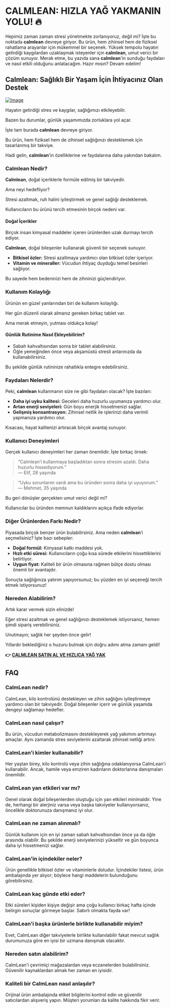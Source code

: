 # CALMLEAN: HIZLA YAĞ YAKMANIN YOLU! 🔥

Hepimiz zaman zaman stresi yönetmekte zorlanıyoruz, değil mi? İşte bu noktada **calmlean** devreye giriyor. Bu ürün, hem zihinsel hem de fiziksel rahatlama arayanlar için mükemmel bir seçenek. Yüksek tempolu hayatın getirdiği kaygılardan uzaklaşmak isteyenler için **calmlean**, umut verici bir çözüm sunuyor. Merak etme, bu yazıda sana **calmlean**'in sunduğu faydaları ve nasıl etkili olduğunu anlatacağım. Hazır mısın? Devam edelim!

## Calmlean: Sağlıklı Bir Yaşam İçin İhtiyacınız Olan Destek

[![Image](https://www2.sellhealth.com/238/calmlean_6_1.jpg)](https://gchaffi.com/hoeIc4f9)

Hayatın getirdiği stres ve kaygılar, sağlığımızı etkileyebilir. 

Bazen bu durumlar, günlük yaşamımızda zorluklara yol açar.

İşte tam burada **calmlean** devreye giriyor.

Bu ürün, hem fiziksel hem de zihinsel sağlığınızı desteklemek için tasarlanmış bir takviye. 

Hadi gelin, **calmlean**'in özelliklerine ve faydalarına daha yakından bakalım.

### Calmlean Nedir?

**Calmlean**, doğal içeriklerle formüle edilmiş bir takviyedir. 

Ama neyi hedefliyor?

Stresi azaltmak, ruh halini iyileştirmek ve genel sağlığı desteklemek.

Kullanıcıların bu ürünü tercih etmesinin birçok nedeni var.

#### Doğal İçerikler

Birçok insan kimyasal maddeler içeren ürünlerden uzak durmayı tercih ediyor. 

**Calmlean**, doğal bileşenler kullanarak güvenli bir seçenek sunuyor.

- **Bitkisel özler:** Stresi azaltmaya yardımcı olan bitkisel özler içeriyor.
- **Vitamin ve mineraller:** Vücudun ihtiyaç duyduğu temel besinleri sağlıyor.

Bu sayede hem bedeninizi hem de zihninizi güçlendiriyor.

### Kullanım Kolaylığı

Ürünün en güzel yanlarından biri de kullanım kolaylığı. 

Her gün düzenli olarak almanız gereken birkaç tablet var. 

Ama merak etmeyin, yutması oldukça kolay!

#### Günlük Rutinime Nasıl Ekleyebilirim?

- Sabah kahvaltısından sonra bir tablet alabilirsiniz.
- Öğle yemeğinden önce veya akşamüstü stresli anlarınızda da kullanabilirsiniz.

Bu şekilde günlük rutininize rahatlıkla entegre edebilirsiniz.

### Faydaları Nelerdir?

Peki, **calmlean** kullanmanın size ne gibi faydaları olacak? İşte bazıları:

- **Daha iyi uyku kalitesi:** Geceleri daha huzurlu uyumanıza yardımcı olur.
- **Artan enerji seviyeleri:** Gün boyu enerjik hissetmenizi sağlar.
- **Gelişmiş konsantrasyon:** Zihinsel netlik ile işlerinizi daha verimli yapmanıza yardımcı olur.

Kısacası, hayat kalitenizi artıracak birçok avantaj sunuyor.

### Kullanıcı Deneyimleri

Gerçek kullanıcı deneyimleri her zaman önemlidir. İşte birkaç örnek:

> “Calmlean’i kullanmaya başladıktan sonra stresim azaldı. Daha huzurlu hissediyorum.”  
> — Elif, 28 yaşında

> “Uyku sorunlarım vardı ama bu üründen sonra daha iyi uyuyorum.”  
> — Mehmet, 35 yaşında

Bu geri dönüşler gerçekten umut verici değil mi? 

Kullanıcılar bu üründen memnun kaldıklarını açıkça ifade ediyorlar.

### Diğer Ürünlerden Farkı Nedir?

Piyasada birçok benzer ürün bulabilirsiniz. Ama neden **calmlean**’i seçmelisiniz? İşte bazı sebepler:

- **Doğal formül:** Kimyasal katkı maddesi yok.
- **Hızlı etki süresi:** Kullanıcıların çoğu kısa sürede etkilerini hissettiklerini belirtiyor.
- **Uygun fiyat:** Kaliteli bir ürün olmasına rağmen bütçe dostu olması önemli bir avantajdır.

Sonuçta sağlığınıza yatırım yapıyorsunuz; bu yüzden en iyi seçeneği tercih etmek istiyorsunuz!

### Nereden Alabilirim?

Artık karar vermek sizin elinizde! 

Eğer stresi azaltmak ve genel sağlığınızı desteklemek istiyorsanız, hemen şimdi sipariş verebilirsiniz. 

Unutmayın; sağlık her şeyden önce gelir!

Yıllardır beklediğiniz o huzuru bulmak için doğru adımı atma zamanı geldi!



**👉 [CALMLEAN SATIN AL VE HIZLICA YAĞ YAK](https://gchaffi.com/hoeIc4f9)**

## FAQ

### **CalmLean nedir?**
CalmLean, kilo kontrolünü destekleyen ve zihin sağlığını iyileştirmeye yardımcı olan bir takviyedir. Doğal bileşenler içerir ve günlük yaşamda dengeyi sağlamayı hedefler.

### **CalmLean nasıl çalışır?**
Bu ürün, vücudun metabolizmasını destekleyerek yağ yakımını artırmayı amaçlar. Aynı zamanda stres seviyelerini azaltarak zihinsel netliği artırır. 

### **CalmLean'i kimler kullanabilir?**
Her yaştan birey, kilo kontrolü veya zihin sağlığına odaklanıyorsa CalmLean'i kullanabilir. Ancak, hamile veya emziren kadınların doktorlarına danışmaları önemlidir.

### **CalmLean yan etkileri var mı?**
Genel olarak doğal bileşenlerden oluştuğu için yan etkileri minimaldir. Yine de, herhangi bir alerjiniz varsa veya başka takviyeler kullanıyorsanız, öncelikle doktorunuza danışmanız iyi olur.

### **CalmLean ne zaman alınmalı?**
Günlük kullanım için en iyi zaman sabah kahvaltısından önce ya da öğle arasında olabilir. Bu şekilde enerji seviyelerinizi yükseltir ve gün boyunca daha iyi hissetmenizi sağlar.

### **CalmLean'in içindekiler neler?**
Ürün genellikle bitkisel özler ve vitaminlerle doludur. İçindekiler listesi, ürün ambalajında yer alıyor; böylece hangi maddelerin bulunduğunu görebilirsiniz.

### **CalmLean kaç günde etki eder?**
Etki süreleri kişiden kişiye değişir ama çoğu kullanıcı birkaç hafta içinde belirgin sonuçlar görmeye başlar. Sabırlı olmakta fayda var!

### **CalmLean'i başka ürünlerle birlikte kullanabilir miyim?**
Evet, CalmLean diğer takviyelerle birlikte kullanılabilir fakat mevcut sağlık durumunuza göre en iyisi bir uzmana danışmak olacaktır.

### **Nereden satın alabilirim?**
CalmLean'i çevrimiçi mağazalardan veya eczanelerden bulabilirsiniz. Güvenilir kaynaklardan almak her zaman en iyisidir.

### **Kaliteli bir CalmLean nasıl anlaşılır?**
Orijinal ürün ambalajında etiket bilgilerini kontrol edin ve güvenilir satıcılardan alışveriş yapın. Müşteri yorumları da kalite hakkında fikir verir.